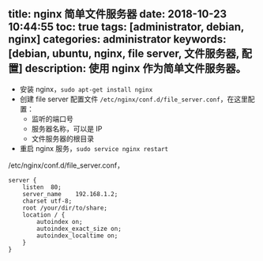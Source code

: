 title: nginx 简单文件服务器
date: 2018-10-23 10:44:55
toc: true
tags: [administrator, debian, nginx]
categories: administrator
keywords: [debian, ubuntu, nginx, file server, 文件服务器, 配置]
description: 使用 nginx 作为简单文件服务器。
---

* 安装 nginx，`sudo apt-get install nginx`
* 创建 file server 配置文件 `/etc/nginx/conf.d/file_server.conf`，在这里配置：
  + 监听的端口号
  + 服务器名称，可以是 IP
  + 文件服务器的根目录
* 重启 nginx 服务，`sudo service nginx restart`

/etc/nginx/conf.d/file_server.conf，

```
server {
    listen  80;
    server_name    192.168.1.2;
    charset utf-8;
    root /your/dir/to/share;
    location / {
        autoindex on;
        autoindex_exact_size on;
        autoindex_localtime on;
    }
}
```
